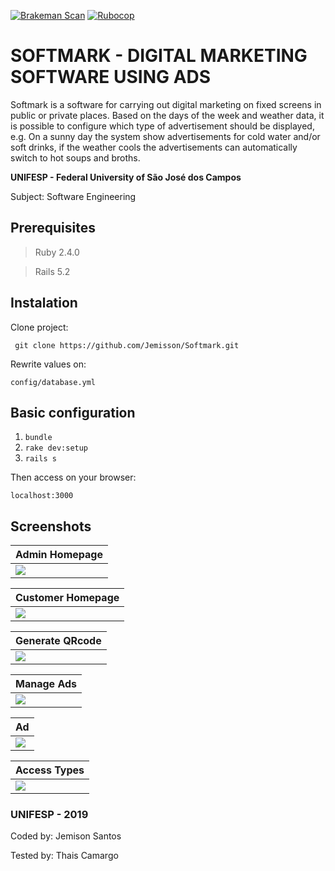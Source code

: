 [![Brakeman Scan](https://github.com/Jemisson/Softmark/actions/workflows/brakeman-analysis.yml/badge.svg?branch=master)](https://github.com/Jemisson/Softmark/actions/workflows/brakeman-analysis.yml)
[![Rubocop](https://github.com/Jemisson/Softmark/actions/workflows/rubocop-analysis.yml/badge.svg?branch=master)](https://github.com/Jemisson/Softmark/actions/workflows/rubocop-analysis.yml)

# SOFTMARK - DIGITAL MARKETING SOFTWARE USING ADS

Softmark is a software for carrying out digital marketing on fixed screens in public or private places. Based on the days of the week and weather data, it is possible to configure which type of advertisement should be displayed, e.g. On a sunny day the system show advertisements for cold water and/or soft drinks, if the weather cools the advertisements can automatically switch to hot soups and broths.

**UNIFESP - Federal University of São José dos Campos**

Subject: Software Engineering

## Prerequisites

 > Ruby 2.4.0
 
 > Rails 5.2

## Instalation

Clone project:

``` git clone https://github.com/Jemisson/Softmark.git```

Rewrite values on:

```config/database.yml```

## Basic configuration

 1. ```bundle ```
 2. ```rake dev:setup ```
 3. ```rails s```

Then access on your browser:

 ```localhost:3000```
 
## Screenshots
| Admin Homepage |
| :------------ |
| [![](https://github.com/Jemisson/Softmark/blob/master/public/screenshots/homeAdmin.png)](https://github.com/Jemisson/Softmark/blob/master/public/screenshots/homeAdmin.png) |

| Customer Homepage |
| :------------ |
| [![](https://github.com/Jemisson/Softmark/blob/master/public/screenshots/homeUser.png)](https://github.com/Jemisson/Softmark/blob/master/public/screenshots/homeUser.png) |

| Generate QRcode |
| :------------ |
| [![](https://github.com/Jemisson/Softmark/blob/master/public/screenshots/qrcode.png)](https://github.com/Jemisson/Softmark/blob/master/public/screenshots/qrcode.png) |

| Manage Ads |
| :------------ |
| [![](https://github.com/Jemisson/Softmark/blob/master/public/screenshots/Ads.png)](https://github.com/Jemisson/Softmark/blob/master/public/screenshots/Ads.png) |

| Ad |
| :------------ |
| [![](https://github.com/Jemisson/Softmark/blob/master/public/screenshots/ad.jpg)](https://github.com/Jemisson/Softmark/blob/master/public/screenshots/ad.jpg) |

| Access Types |
| :------------ |
| [![](https://github.com/Jemisson/Softmark/blob/master/public/screenshots/fake_tipo_acessos.png)](https://github.com/Jemisson/Softmark/blob/master/public/screenshots/fake_tipo_acessos.png) |


### UNIFESP - 2019

Coded by: Jemison Santos

Tested by: Thais Camargo
